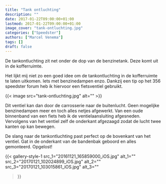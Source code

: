 ```yaml
---
title: "Tank ontluchting"
description: ""
date: 2017-01-22T09:00:00+01:00
lastmod: 2017-01-22T09:00:00+01:00
image_cover: "tank-ontluchting.jpg"
categories: ["Speedster"]
authors: ["Marcel Venema"] 
tags: []
draft: false
---
```


De tankontluchting zit net onder de dop van de benzinetank. Deze komt uit in de kofferruimte.

Het lijkt mij niet zo een goed idee om de tankontluchting in de kofferruimte te laten uitkomen. Iets met benzinedampen enzo. Dankzij een tip op het 356 speedster forum heb ik hiervoor een fietsventiel gebruikt. 

<!--more-->
{{< image src="tank-ontluchting.jpg" alt="" >}}

Dit ventiel kan dan door de carrosserie naar de buitenlucht. Geen mogelijke benzinedampen meer en toch alles netjes afgewerkt. Van een oude binnenband van een fiets heb ik de ventielaansluiting afgesneden. Vervolgens van het ventiel zelf de onderkant afgezaagd zodat de lucht twee kanten op kan bewegen.


De slang naar de tankontluchting past perfect op de bovenkant van het ventiel. Gat in de onderkant van de bandenbak geboord en alles gemonteerd. Opgelost!

{{< gallery-style-1 
  src_1="20161121_165859000_iOS.jpg" alt_1="" 
  src_2="20170121_102024899_iOS.jpg" alt_2="" 
  src_3="20170121_103015861_iOS.jpg" alt_3="" 
>}}

&nbsp;  
